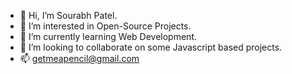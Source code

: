 - 👋 Hi, I’m Sourabh Patel.
- 👀 I’m interested in Open-Source Projects.
- 🌱 I’m currently learning Web Development.
- 💞️ I’m looking to collaborate on some Javascript based projects.
- 📫 getmeapencil@gmail.com
